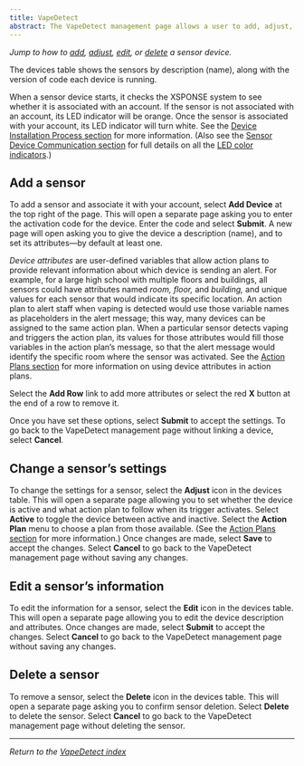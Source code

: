 ```yaml
---
title: VapeDetect
abstract: The VapeDetect management page allows a user to add, adjust, edit, or delete a sensor device. Selecting the VapeDetect link in the navigation pane will take you to the VapeDetect management page. 
---
```

*Jump to how to [add](vapedetect-management.md#add-a-sensor), [adjust](vapedetect-management.md#change-a-sensors-settings), [edit](vapedetect-management.md#edit-a-sensors-information), or [delete](vapedetect-management.md#delete-a-sensor) a sensor device.*

The devices table shows the sensors by description (name), along with the version of code each device is running. 

When a sensor device starts, it checks the XSPONSE system to see whether it is associated with an account. If the sensor is not associated with an account, its LED indicator will be orange. Once the sensor is associated with your account, its LED indicator will turn white. See the [Device Installation Process section](installation-process.md) for more information. (Also see the [Sensor Device Communication section](sensor-device-communication.md) for full details on all the [LED color indicators](sensor-device-communication.md#led-color-indicators).)

## Add a sensor
To add a sensor and associate it with your account, select **Add Device** at the top right of the page. This will open a separate page asking you to enter the activation code for the device. Enter the code and select **Submit**. A new page will open asking you to give the device a description (name), and to set its attributes—by default at least one. 

_Device attributes_ are user-defined variables that allow action plans to provide relevant information about which device is sending an alert. For example, for a large high school with multiple floors and buildings, all sensors could have attributes named _room, floor,_ and _building,_ and unique values for each sensor that would indicate its specific location. An action plan to alert staff when vaping is detected would use those variable names as placeholders in the alert message; this way, many devices can be assigned to the same action plan. When a particular sensor detects vaping and triggers the action plan, its values for those attributes would fill those variables in the action plan’s message, so that the alert message would identify the specific room where the sensor was activated. See the [Action Plans section](../general-ops/action-plans.md) for more information on using device attributes in action plans. 

Select the **Add Row** link to add more attributes or select the red **X** button at the end of a row to remove it. 

Once you have set these options, select **Submit** to accept the settings. To go back to the VapeDetect management page without linking a device, select **Cancel**.
 
## Change a sensor’s settings
To change the settings for a sensor, select the **Adjust** icon in the devices table. This will open a separate page allowing you to set whether the device is active and what action plan to follow when its trigger activates. Select **Active** to toggle the device between active and inactive. Select the **Action Plan** menu to choose a plan from those available. (See the [Action Plans section](../general-ops/action-plans.md) for more information.) Once changes are made, select **Save** to accept the changes. Select **Cancel** to go back to the VapeDetect management page without saving any changes.

## Edit a sensor’s information
To edit the information for a sensor, select the **Edit** icon in the devices table. This will open a separate page allowing you to edit the device description and attributes. Once changes are made, select **Submit** to accept the changes. Select **Cancel** to go back to the VapeDetect management page without saving any changes.

## Delete a sensor
To remove a sensor, select the **Delete** icon in the devices table. This will open a separate page asking you to confirm sensor deletion. Select **Delete** to delete the sensor. Select **Cancel** to go back to the VapeDetect management page without deleting the sensor.

___
*Return to the [VapeDetect index](index.md)*
